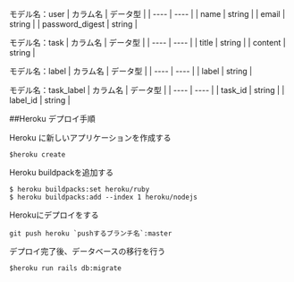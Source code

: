 モデル名：user
|  カラム名 |  データ型 |
| ---- | ---- |
| name |  string |
| email |  string |
| password_digest |  string |

モデル名：task
|  カラム名 |  データ型 |
| ---- | ---- |
| title |  string |
| content |  string |

モデル名：label
|  カラム名 |  データ型 |
| ---- | ---- |
| label |  string |

モデル名：task_label
|  カラム名 |  データ型 |
| ---- | ---- |
| task_id |  string |
| label_id |  string |


##Heroku デプロイ手順

Heroku に新しいアプリケーションを作成する

```
$heroku create
```

Heroku buildpackを追加する
```
$ heroku buildpacks:set heroku/ruby
$ heroku buildpacks:add --index 1 heroku/nodejs
```
Herokuにデプロイをする
```
git push heroku `pushするブランチ名`:master
```
デプロイ完了後、データベースの移行を行う
```
$heroku run rails db:migrate
```
